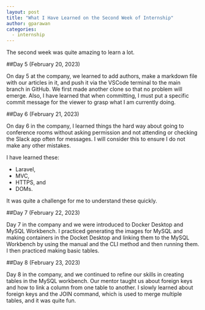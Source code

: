 ```yaml
---
layout: post
title: "What I Have Learned on the Second Week of Internship"
author: gparawan
categories:
  - internship
---
```


The second week was quite amazing to learn a lot.

##Day 5 (February 20, 2023)

On day 5 at the company, we learned to add authors, make a markdown file with our articles in it, and push it via the VSCode terminal to the main branch in GitHub. We first made another clone so that no problem will emerge. Also, I have learned that when committing, I must put a specific commit message for the viewer to grasp what I am currently doing.

##Day 6 (February 21, 2023)

On day 6 in the company, I learned things the hard way about going to conference rooms without asking permission and not attending or checking the Slack app often for messages. I will consider this to ensure I do not make any other mistakes.

I have learned these:

- Laravel,
- MVC,
- HTTPS, and
- DOMs.

It was quite a challenge for me to understand these quickly.

##Day 7 (February 22, 2023)

Day 7 in the company and we were introduced to Docker Desktop and MySQL Workbench. I practiced generating the images for MySQL and making containers in the Docket Desktop and linking them to the MySQL Workbench by using the manual and the CLI method and then running them. I then practiced making basic tables.

##Day 8 (February 23, 2023)

Day 8 in the company, and we continued to refine our skills in creating tables in the MySQL workbench. Our mentor taught us about foreign keys and how to link a column from one table to another. I slowly learned about foreign keys and the JOIN command, which is used to merge multiple tables, and it was quite fun.
